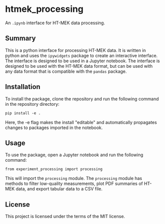 # htmek_processing
An `.ipynb` interface for HT-MEK data processing.

Summary
-------
This is a python interface for processing HT-MEK data. It is written in python and uses the `ipywidgets` package to create an interactive interface. The interface is designed to be used in a Jupyter notebook. The interface is designed to be used with the HT-MEK data format, but can be used with any data format that is compatible with the `pandas` package.

Installation
------------
To install the package, clone the repository and run the following command in the repository directory:

    pip install -e .
    
Here, the -e flag makes the install "editable" and automatically propagates changes to packages imported in the notebook.

Usage
-----
To use the package, open a Jupyter notebook and run the following command:

    from experiment_processing import processing

This will import the `processing` module. The `processing` module has methods to filter low-quality measurements, plot PDF summaries of HT-MEK data, and export tabular data to a CSV file.


License
-----
This project is licensed under the terms of the MIT license.
